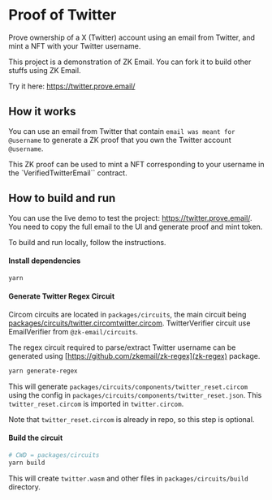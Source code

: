 # Proof of Twitter

Prove ownership of a X (Twitter) account using an email from Twitter, and mint a NFT with your Twitter username.

This project is a demonstration of ZK Email. You can fork it to build other stuffs using ZK Email.

Try it here: https://twitter.prove.email/

## How it works

You can use an email from Twitter that contain `email was meant for @username` to generate a ZK proof that you own the Twitter account `@username`. 

This ZK proof can be used to mint a NFT corresponding to your username in the `VerifiedTwitterEmail`` contract.

## How to build and run

You can use the live demo to test the project: https://twitter.prove.email/. You need to copy the full email to the UI and generate proof and mint token.

To build and run locally, follow the instructions.

#### Install dependencies

```bash
yarn
```

#### Generate Twitter Regex Circuit

Circom circuits are located in `packages/circuits`, the main circuit being [packages/circuits/twitter.circomtwitter.circom](packages/circuits/twitter.circom). TwitterVerifier circuit use EmailVerifier from `@zk-email/circuits`.

The regex circuit required to parse/extract Twitter username can be generated using [https://github.com/zkemail/zk-regex](zk-regex) package.

```bash
yarn generate-regex
```

This will generate `packages/circuits/components/twitter_reset.circom` using the config in `packages/circuits/components/twitter_reset.json`. This `twitter_reset.circom` is imported in `twitter.circom`.

Note that `twitter_reset.circom` is already in repo, so this step is optional.

#### Build the circuit

```bash
# CWD = packages/circuits
yarn build
```

This will create `twitter.wasm` and other files in `packages/circuits/build` directory.


